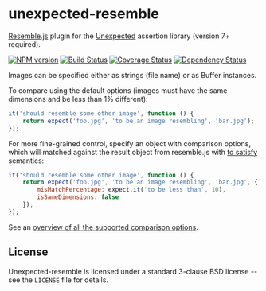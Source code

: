 unexpected-resemble
===================

[Resemble.js](http://huddle.github.io/Resemble.js/) plugin for the [Unexpected](https://unexpectedjs.github.io/) assertion library (version 7+ required).

[![NPM version](https://badge.fury.io/js/unexpected-resemble.png)](http://badge.fury.io/js/unexpected-resemble)
[![Build Status](https://travis-ci.org/unexpectedjs/unexpected-resemble.png)](https://travis-ci.org/unexpectedjs/unexpected-resemble)
[![Coverage Status](https://coveralls.io/repos/unexpectedjs/unexpected-resemble/badge.png)](https://coveralls.io/r/unexpectedjs/unexpected-resemble)
[![Dependency Status](https://david-dm.org/unexpectedjs/unexpected-resemble.png)](https://david-dm.org/unexpectedjs/unexpected-resemble)

Images can be specified either as strings (file name) or as Buffer instances.

To compare using the default options (images must have the same dimensions and be less than 1% different):

```js
it('should resemble some other image', function () {
    return expect('foo.jpg', 'to be an image resembling', 'bar.jpg');
});
```

For more fine-grained control, specify an object with comparison options,
which will matched against the result object from resemble.js with [to
satisfy](https://unexpectedjs.github.io/assertions/any/to-satisfy/) semantics:

```js
it('should resemble some other image', function () {
    return expect('foo.jpg', 'to be an image resembling', 'bar.jpg', {
        misMatchPercentage: expect.it('to be less than', 10),
        isSameDimensions: false
    });
});
```

See an [overview of all the supported comparison options](https://github.com/Huddle/Resemble.js).

License
-------

Unexpected-resemble is licensed under a standard 3-clause BSD license -- see
the `LICENSE` file for details.
